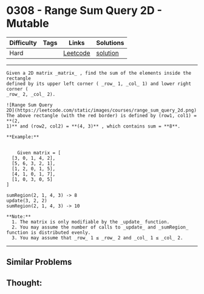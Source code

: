 # 0308 - Range Sum Query 2D - Mutable

Difficulty  | Tags | Links | Solutions
----------- | ---- | ----- | -----
Hard |  | [Leetcode](https://leetcode.com/problems/range-sum-query-2d-mutable) | [solution](https://leetcode.com/problems/range-sum-query-2d-mutable/solution/)


-----------

```
Given a 2D matrix _matrix_ , find the sum of the elements inside the rectangle
defined by its upper left corner ( _row_ 1, _col_ 1) and lower right corner (
_row_ 2, _col_ 2).

![Range Sum Query
2D](https://leetcode.com/static/images/courses/range_sum_query_2d.png)
The above rectangle (with the red border) is defined by (row1, col1) = **(2,
1)** and (row2, col2) = **(4, 3)** , which contains sum = **8**.

**Example:**


    Given matrix = [  [3, 0, 1, 4, 2],  [5, 6, 3, 2, 1],  [1, 2, 0, 1, 5],  [4, 1, 0, 1, 7],  [1, 0, 3, 0, 5]]sumRegion(2, 1, 4, 3) -> 8update(3, 2, 2)sumRegion(2, 1, 4, 3) -> 10

**Note:**
  1. The matrix is only modifiable by the _update_ function.
  2. You may assume the number of calls to _update_ and _sumRegion_ function is distributed evenly.
  3. You may assume that _row_ 1 ≤ _row_ 2 and _col_ 1 ≤ _col_ 2.
```

-----------


## Similar Problems




## Thought:

